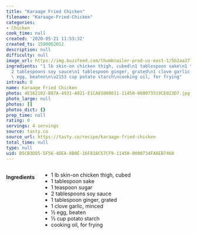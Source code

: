 ```yaml
---
title: "Karaage Fried Chicken"
filename: "Karaage-Fried-Chicken"
categories:
- Chicken
cook_time: null
created: '2020-05-21 11:53:32'
created_ts: 1590062012
description: null
difficulty: null
image_url: https://img.buzzfeed.com/thumbnailer-prod-us-east-1/5b2aa37781514ab68f18ae2a1ceb74e6/final3.jpg
ingredients: "1 lb skin-on chicken thigh, cubed\n1 tablespoon sake\n1 teaspoon sugar\n\
  2 tablespoons soy sauce\n1 tablespoon ginger, grated\n1 clove garlic, minced\n\xBD\
  \ egg, beaten\n\u2153 cup potato starch\ncooking oil, for frying"
intrash: 0
name: Karaage Fried Chicken
photo: 4E162102-B87A-4931-A921-E1CA81000011-11450-000073519CE023D7.jpg
photo_large: null
photos: []
photos_dict: {}
prep_time: null
rating: 0
servings: 4 servings
source: tasty.co
source_url: https://tasty.co/recipe/karaage-fried-chicken
total_time: null
type: null
uid: B5CB3D85-5F56-4DEA-8B0E-16F818C57CF9-11450-0000734FA8EB7460
---
```

<div class="large-8 medium-7 columns" id="writeup">	</div><!-- #writeup -->
</div><!-- #row-one -->
<div class="row" id="row-two">	<div class="medium-4 small-5 columns"><h4 id="ingredients">Ingredients</h4><div class="box box-ingredients content"><ul>
<li>1 lb skin-on chicken thigh, cubed</li>
<li>1 tablespoon sake</li>
<li>1 teaspoon sugar</li>
<li>2 tablespoons soy sauce</li>
<li>1 tablespoon ginger, grated</li>
<li>1 clove garlic, minced</li>
<li>½ egg, beaten</li>
<li>⅓ cup potato starch</li>
<li>cooking oil, for frying</li>
</ul>
</div>	</div>	<div class="medium-6 small-7 columns">	</div>